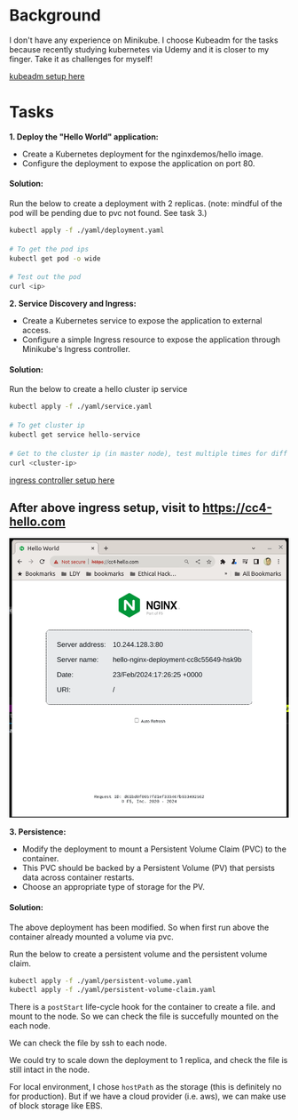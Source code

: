 # Background

I don't have any experience on Minikube.
I choose Kubeadm for the tasks because recently studying kubernetes via Udemy and it is closer to my finger. Take it as challenges for myself!

[kubeadm setup here](kubeadm/setup.md)

# Tasks

**1. Deploy the "Hello World" application:**

- Create a Kubernetes deployment for the nginxdemos/hello image.
- Configure the deployment to expose the application on port 80.

#### Solution:

Run the below to create a deployment with 2 replicas. (note: mindful of the pod will be pending due to pvc not found. See task 3.)

```bash
kubectl apply -f ./yaml/deployment.yaml

# To get the pod ips
kubectl get pod -o wide

# Test out the pod
curl <ip>
```

**2. Service Discovery and Ingress:**

- Create a Kubernetes service to expose the application to external access.
- Configure a simple Ingress resource to expose the application through Minikube's Ingress controller.

#### Solution:

Run the below to create a hello cluster ip service

```bash
kubectl apply -f ./yaml/service.yaml

# To get cluster ip
kubectl get service hello-service

# Get to the cluster ip (in master node), test multiple times for diff ips returning
curl <cluster-ip>
```

[ingress controller setup here](ingress/setup.md)

## After above ingress setup, visit to https://cc4-hello.com

![image](image-2.png)

**3. Persistence:**

- Modify the deployment to mount a Persistent Volume Claim (PVC) to the container.
- This PVC should be backed by a Persistent Volume (PV) that persists data across container restarts.
- Choose an appropriate type of storage for the PV.

#### Solution:

The above deployment has been modified. So when first run above the container already mounted a volume via pvc.

Run the below to create a persistent volume and the persistent volume claim.

```bash
kubectl apply -f ./yaml/persistent-volume.yaml
kubectl apply -f ./yaml/persistent-volume-claim.yaml
```

There is a `postStart` life-cycle hook for the container to create a file. and mount to the node. So we can check the file is succefully mounted on the each node.

We can check the file by ssh to each node.

We could try to scale down the deployment to 1 replica, and check the file is still intact in the node.

For local environment, I chose `hostPath` as the storage (this is definitely no for production). But if we have a cloud provider (i.e. aws), we can make use of block storage like EBS.
